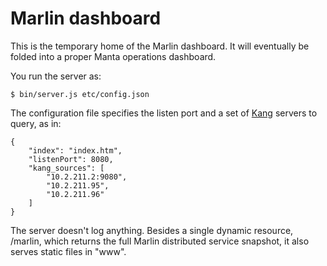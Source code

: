 # Marlin dashboard

This is the temporary home of the Marlin dashboard.  It will eventually be
folded into a proper Manta operations dashboard.

You run the server as:

    $ bin/server.js etc/config.json

The configuration file specifies the listen port and a set of
[Kang](https://github.com/davepacheco/kang) servers to query, as in:

    {
        "index": "index.htm",
        "listenPort": 8080,
        "kang_sources": [
            "10.2.211.2:9080",
            "10.2.211.95",
            "10.2.211.96"
        ]
    }

The server doesn't log anything.  Besides a single dynamic resource, /marlin,
which returns the full Marlin distributed service snapshot, it also serves
static files in "www".
